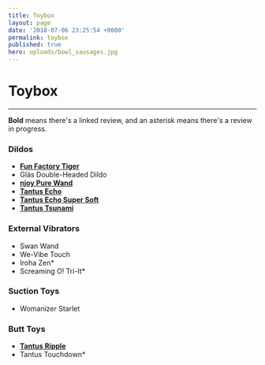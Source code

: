 ```yaml
---
title: Toybox
layout: page
date: '2018-07-06 23:25:54 +0000'
permalink: toybox
published: true
hero: uploads/bowl_sausages.jpg
---
```


# Toybox

---

**Bold** means there's a linked review, and an asterisk means there's a review in progress.

### Dildos

- [**Fun Factory Tiger**](https://www.solochro.me/posts/fun-factory-tiger)
- Gläs Double-Headed Dildo
- [**njoy Pure Wand**](https://www.solochro.me/posts/njoy-pure-wand)
- [**Tantus Echo**](https://www.solochro.me/posts/tantus-echo)
- [**Tantus Echo Super Soft**](https://www.solochro.me/posts/tantus-echo)
- [**Tantus Tsunami**](https://www.solochro.me/posts/tantus-tsunami)

### External Vibrators
- Swan Wand
- We-Vibe Touch
- Iroha Zen*
- Screaming O! Tri-It*

### Suction Toys
- Womanizer Starlet

### Butt Toys
- [**Tantus Ripple**](http://www.solochro.me/posts/tantus-ripple)
- Tantus Touchdown*

